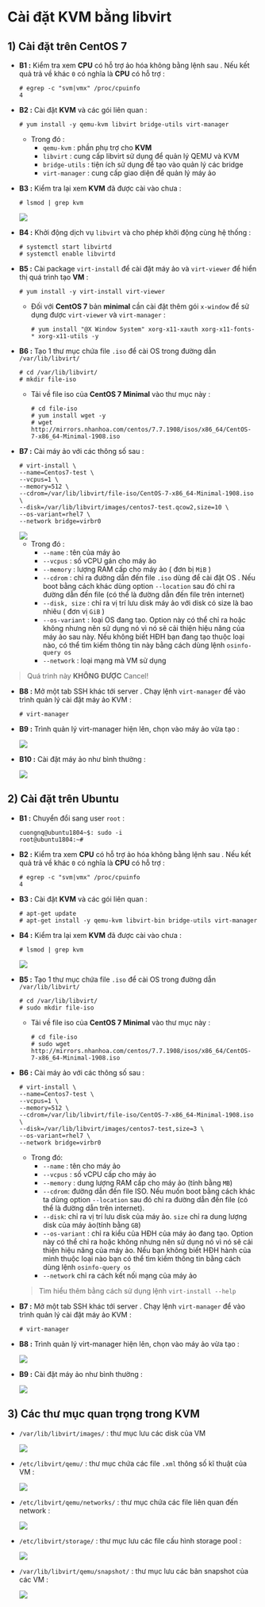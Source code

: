 # Cài đặt KVM bằng libvirt
## **1) Cài đặt trên CentOS 7**
- **B1 :** Kiểm tra xem **CPU** có hỗ trợ ảo hóa không bằng lệnh sau . Nếu kết quả trả về khác `0` có nghĩa là **CPU** có hỗ trợ :
    ```
    # egrep -c "svm|vmx" /proc/cpuinfo
    4
    ```
- **B2 :** Cài đặt **KVM** và các gói liên quan :
    ```
    # yum install -y qemu-kvm libvirt bridge-utils virt-manager
    ```
    - Trong đó :
        - `qemu-kvm` : phần phụ trợ cho **KVM**
        - `libvirt` : cung cấp libvirt sử dụng để quản lý QEMU và KVM
        - `bridge-utils` : tiện ích sử dụng để tạo vào quản lý các bridge
        - `virt-manager` : cung cấp giao diện để quản lý máy ảo
- **B3 :** Kiểm tra lại xem **KVM** đã được cài vào chưa :
    ```
    # lsmod | grep kvm
    ```
    <img src=https://i.imgur.com/bnXe8aw.png>

- **B4 :** Khởi động dịch vụ `libvirt` và cho phép khởi động cùng hệ thống :
    ```
    # systemctl start libvirtd
    # systemctl enable libvirtd
    ```
- **B5 :** Cài package `virt-install` để cài đặt máy ảo và `virt-viewer` để hiển thị quá trình tạo **VM** :
    ```
    # yum install -y virt-install virt-viewer
    ```
    - Đối với **CentOS 7** bản **minimal** cần cài đặt thêm gói `x-window` để sử dụng được `virt-viewer` và `virt-manager` :
        ```
        # yum install "@X Window System" xorg-x11-xauth xorg-x11-fonts-* xorg-x11-utils -y
        ```
- **B6 :** Tạo 1 thư mục chứa file `.iso` để cài OS trong đường dẫn `/var/lib/libvirt/`
    ```
    # cd /var/lib/libvirt/
    # mkdir file-iso
    ```
    - Tải về file iso của **CentOS 7 Minimal** vào thư mục này :
        ```
        # cd file-iso
        # yum install wget -y
        # wget http://mirrors.nhanhoa.com/centos/7.7.1908/isos/x86_64/CentOS-7-x86_64-Minimal-1908.iso
        ```
- **B7 :** Cài máy ảo với các thông số sau :
    ```
    # virt-install \
    --name=Centos7-test \
    --vcpus=1 \
    --memory=512 \
    --cdrom=/var/lib/libvirt/file-iso/CentOS-7-x86_64-Minimal-1908.iso \
    --disk=/var/lib/libvirt/images/centos7-test.qcow2,size=10 \
    --os-variant=rhel7 \
    --network bridge=virbr0
    ```
    <img src=https://i.imgur.com/VPgU3Ih.png>

    - Trong đó :
        - `--name` :  tên của máy ảo
        - `--vcpus` : số vCPU gán cho máy ảo
        - `--memory` : lượng RAM cấp cho máy ảo ( đơn bị `MiB` )
        - `--cdrom` : chỉ ra đường dẫn đến file `.iso` dùng để cài đặt OS . Nếu boot bằng cách khác dùng option `--location` sau đó chỉ ra đường dẫn đến file (có thể là đường dẫn đến file trên internet)
        - `--disk, size` : chỉ ra vị trí lưu disk máy ảo với disk có size là bao nhiêu ( đơn vị `GiB` )
        - `--os-variant` : loại OS đang tạo. Option này có thể chỉ ra hoặc không nhưng nên sử dụng nó vì nó sẽ cải thiện hiệu năng của máy ảo sau này. Nếu không biết HĐH bạn đang tạo thuộc loại nào, có thể tìm kiếm thông tin này bằng cách dùng lệnh `osinfo-query os`
        - `--network` : loại mạng mà VM sử dụng
> Quá trình này **KHÔNG ĐƯỢC** Cancel!
- **B8 :** Mở một tab SSH khác tới server . Chạy lệnh `virt-manager` để vào trình quản lý cài đặt máy ảo KVM :
    ```
    # virt-manager
    ```
- **B9 :** Trình quản lý virt-manager hiện lên, chọn vào máy ảo vừa tạo :

    <img src=https://i.imgur.com/2QP5Sgm.png>

- **B10 :** Cài đặt máy ảo như bình thường :

    <img src=https://i.imgur.com/1tN0aBf.png>

## **2) Cài đặt trên Ubuntu**
- **B1 :** Chuyển đổi sang user `root` :
    ```
    cuongnq@ubuntu1804~$: sudo -i
    root@ubuntu1804:~#
    ```
- **B2 :** Kiểm tra xem **CPU** có hỗ trợ ảo hóa không bằng lệnh sau . Nếu kết quả trả về khác `0` có nghĩa là **CPU** có hỗ trợ :
    ```
    # egrep -c "svm|vmx" /proc/cpuinfo
    4
    ```
- **B3 :** Cài đặt **KVM** và các gói liên quan :
    ```
    # apt-get update
    # apt-get install -y qemu-kvm libvirt-bin bridge-utils virt-manager
    ```
- **B4 :** Kiểm tra lại xem **KVM** đã được cài vào chưa :
    ```
    # lsmod | grep kvm
    ```
    <img src=https://i.imgur.com/rhx0nF1.png>

- **B5 :** Tạo 1 thư mục chứa file `.iso` để cài OS trong đường dẫn `/var/lib/libvirt/`
    ```
    # cd /var/lib/libvirt/
    # sudo mkdir file-iso
    ```
    - Tải về file iso của **CentOS 7 Minimal** vào thư mục này :
        ```
        # cd file-iso
        # sudo wget http://mirrors.nhanhoa.com/centos/7.7.1908/isos/x86_64/CentOS-7-x86_64-Minimal-1908.iso
        ```
- **B6 :** Cài máy ảo với các thông số sau :
    ```
    # virt-install \
    --name=Centos7-test \
    --vcpus=1 \
    --memory=512 \
    --cdrom=/var/lib/libvirt/file-iso/CentOS-7-x86_64-Minimal-1908.iso \
    --disk=/var/lib/libvirt/images/centos7-test,size=3 \
    --os-variant=rhel7 \
    --network bridge=virbr0
    ```
    - Trong đó:
        - `--name` : tên cho máy ảo
        - `--vcpus` : số vCPU cấp cho máy ảo
        - `--memory` : dung lượng RAM cấp cho máy ảo (tính bằng `MB`)
        - `--cdrom`: đường dẫn đến file ISO. Nếu muốn boot bằng cách khác ta dùng option `--location` sau đó chỉ ra đường dẫn đến file (có thể là đường dẫn trên internet).
        - `--disk`: chỉ ra vị trí lưu disk của máy ảo. `size` chỉ ra dung lượng disk của máy ảo(tính bằng `GB`)
        - `--os-variant` : chỉ ra kiểu của HĐH của máy ảo đang tạo. Option này có thể chỉ ra hoặc không nhưng nên sử dụng nó vì nó sẽ cải thiện hiệu năng của máy ảo. Nếu bạn không biết HĐH hành của mình thuộc loại nào bạn có thể tìm kiếm thông tin bằng cách dùng lệnh `osinfo-query os`
        - `--network` chỉ ra cách kết nối mạng của máy ảo
    > Tìm hiểu thêm bằng cách sử dụng lệnh `virt-install --help`
- **B7 :** Mở một tab SSH khác tới server . Chạy lệnh `virt-manager` để vào trình quản lý cài đặt máy ảo KVM :
    ```
    # virt-manager
    ```
- **B8 :** Trình quản lý virt-manager hiện lên, chọn vào máy ảo vừa tạo :

    <img src=https://i.imgur.com/C0ce7PG.png>

- **B9 :** Cài đặt máy ảo như bình thường :

    <img src=https://i.imgur.com/fQqrk1i.png>

## **3) Các thư mục quan trọng trong KVM**
- `/var/lib/libvirt/images/` : thư mục lưu các disk của VM

    <img src=https://i.imgur.com/tvcNMuB.png>

- `/etc/libvirt/qemu/` : thư mục chứa các file `.xml` thông số kĩ thuật của VM :

    <img src=https://i.imgur.com/VM764Ga.png>

- `/etc/libvirt/qemu/networks/` : thư mục chứa các file liên quan đến network :

    <img src=https://i.imgur.com/jDLr58K.png>

- `/etc/libvirt/storage/` : thư mục lưu các file cấu hình storage pool :

    <img src=https://i.imgur.com/G813Cwt.png>

- `/var/lib/libvirt/qemu/snapshot/` : thư mục lưu các bản snapshot của các VM :

    <img src=https://i.imgur.com/DxIIyDe.png>